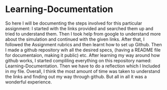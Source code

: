# Learning-Documentation
So here I will be documenting the steps involved for this particular assignment:
I started with the links provided and searched them up and tried to understand them. Then I took help from google to understand more about the simulation and continued with the given links.
After that, I followed the Assignment rubrics and then learnt how to set up Github.
Then I made a github repository wih all the desired specs, (having a README file for documentaion, making it public) etc.
After learning my way around how github works, I started compliling everything on this repository named: Learning-Documentation.
Then we have to do a reflection which I Included in my file.
Overall, I think the most amount of time was taken to understand the links and finding out my way through github. But all in all it was a wonderful experience.
